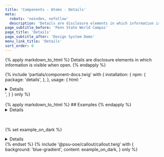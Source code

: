 ```yaml
---
title: 'Components - Atoms - Details'
meta:
  robots: 'noindex, nofollow'
  description: 'Details are disclosure elements in which information is visible when open.'
page_subtitle_before: 'Penn State World Campus'
page_title: 'Details'
page_subtitle_after: 'Design System Demo'
menu_link_title: 'Details'
sort_order: 0
---
```

{% apply markdown_to_html %}
Details are disclosure elements in which information is visible when open.
{% endapply %}

{% include 'partials/component-docs.twig' with {
  installation: {
    npm: {
      package: 'details',
    },
  },
  usage: {
    html: '<details>
  <summary>Details</summary>
  Lorem ipsum dolor sit amet, consectetur adipiscing elit, sed do eiusmod tempor incididunt ut labore et dolore magna aliqua. Ut enim ad minim veniam, quis nostrud exercitation ullamco laboris nisi ut aliquip ex ea commodo consequat. Duis aute irure dolor in reprehenderit in voluptate velit esse cillum dolore eu fugiat nulla pariatur. Excepteur sint occaecat cupidatat non proident, sunt in culpa qui officia deserunt mollit anim id est laborum.
</details>',
  }
} only %}

<br>
<br>
{% apply markdown_to_html %}
  ## Examples
{% endapply %}

<details>
  <summary>Details</summary>
  Lorem ipsum dolor sit amet, consectetur adipiscing elit, sed do eiusmod tempor incididunt ut labore et dolore magna aliqua. Ut enim ad minim veniam, quis nostrud exercitation ullamco laboris nisi ut aliquip ex ea commodo consequat. Duis aute irure dolor in reprehenderit in voluptate velit esse cillum dolore eu fugiat nulla pariatur. Excepteur sint occaecat cupidatat non proident, sunt in culpa qui officia deserunt mollit anim id est laborum.
</details>
<br>
<br>

{% set example_on_dark %}
<details>
  <summary>Details</summary>
  Lorem ipsum dolor sit amet, consectetur adipiscing elit, sed do eiusmod tempor incididunt ut labore et dolore magna aliqua. Ut enim ad minim veniam, quis nostrud exercitation ullamco laboris nisi ut aliquip ex ea commodo consequat. Duis aute irure dolor in reprehenderit in voluptate velit esse cillum dolore eu fugiat nulla pariatur. Excepteur sint occaecat cupidatat non proident, sunt in culpa qui officia deserunt mollit anim id est laborum.
</details>
{% endset %}
{% include '@psu-ooe/callout/callout.twig' with {
  background: 'blue-gradient',
  content: example_on_dark,
} only %}